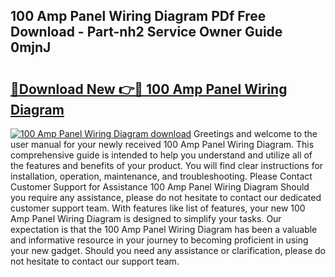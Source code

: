 ## 100 Amp Panel Wiring Diagram PDf Free Download - Part-nh2 Service Owner Guide 0mjnJ

# <h2><a href="http://dftdi5.blite.top/?on=100+Amp+Panel+Wiring+Diagram">🔗Download New 👉🔴 100 Amp Panel Wiring Diagram</a></h2>

[![100 Amp Panel Wiring Diagram download](https://i.imgur.com/lujVjoI.png)](http://dftdi5.blite.top/?on=100+Amp+Panel+Wiring+Diagram)
Greetings and welcome to the user manual for your newly received 100 Amp Panel Wiring Diagram. This comprehensive guide is intended to help you understand and utilize all of the features and benefits of your product. You will find clear instructions for installation, operation, maintenance, and troubleshooting. Please Contact Customer Support for Assistance 100 Amp Panel Wiring Diagram Should you require any assistance, please do not hesitate to contact our dedicated customer support team. With features like list of features, your new 100 Amp Panel Wiring Diagram is designed to simplify your tasks. Our expectation is that the 100 Amp Panel Wiring Diagram has been a valuable and informative resource in your journey to becoming proficient in using your new gadget. Should you need any assistance or clarification, please do not hesitate to contact our support team.
